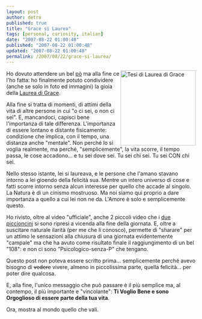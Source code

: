 ```yaml
---
layout: post
author: detro
published: true
title: "Grace si Laurea"
tags: [personal, curiosity, italian]
date: "2007-08-22 01:00:48"
published: "2007-08-22 01:00:48"
updated: "2007-08-22 01:00:48"
permalink: /2007/08/22/grace-si-laurea/
---
```


<img src="http://farm1.static.flickr.com/250/517654041_f607b0e4f8.jpg" alt="Tesi di Laurea di Grace" align="right" width="200" />
Ho dovuto attendere un bel <a href="http://blog.neminis.org/vi-odio-un-po.html">pò</a> ma alla fine ce l'ho fatta: ho finalmente potuto condividere (anche se solo in foto ed immagini) la gioia della <a href="http://secretum.neminis.org/ive-got-it-108110.html">Laurea di Grace</a>.

Alla fine si tratta di momenti, di attimi della vita di altre persone in cui "o ci sei, o non ci sei". E, mancandoci, capisci bene l'importanza di tale differenza. L'importanza di essere lontano e distante fisicamente: condizione che implica, con il tempo, una distanza anche "mentale". Non perché lo si voglia realmente, ma perché, "semplicemente", la vita scorre, il tempo passa, le cose accadono... e tu sei dove sei. Tu sei chi sei. Tu sei CON chi sei.

Nello stesso istante, lei si laureava, e le persone che l'amano stavano intorno a lei gioendo della felicità sua. Mentre un intero universo di cose e fatti scorre intorno senza alcun interesse per quello che accade al singolo. La Natura è di un cinismo mostruoso. Ma noi siamo qui proprio a dare importanza a quello a cui lei non ne da. L'Amore è solo e semplicemente questo.

Ho rivisto, oltre al video "ufficiale", anche 2 piccoli video che i <a href="http://blog.neminis.org">due</a> <a href="http://secretum.neminis.org">piccioncini</a> si sono ripresi a vicenda alla fine della giornata. E, oltre a suscitare naturale ilarità (per me che li conosco), permette di "sharare" per un attimo le sensazioni alla chiusura di una giornata evidentemente "campale" ma che ha avuto come risultato finale il raggiungimento di un bel "108": e non ci sono "Psicologico-senza-P" che tengano.

Questo post non poteva essere scritto prima... semplicemente perché avevo bisogno di <del datetime="2007-08-21T23:40:32+00:00">vedere</del> vivere, almeno in piccolissima parte, quella felicità... per poter dire qualcosa.

E, alla fine, l'unico messaggio che può passare è il più semplice ma, al contempo, il più importante e "vincolante": <strong>Ti Voglio Bene e sono Orgoglioso di essere parte della tua vita</strong>.

Ora, mostra al mondo quello che vali. 
